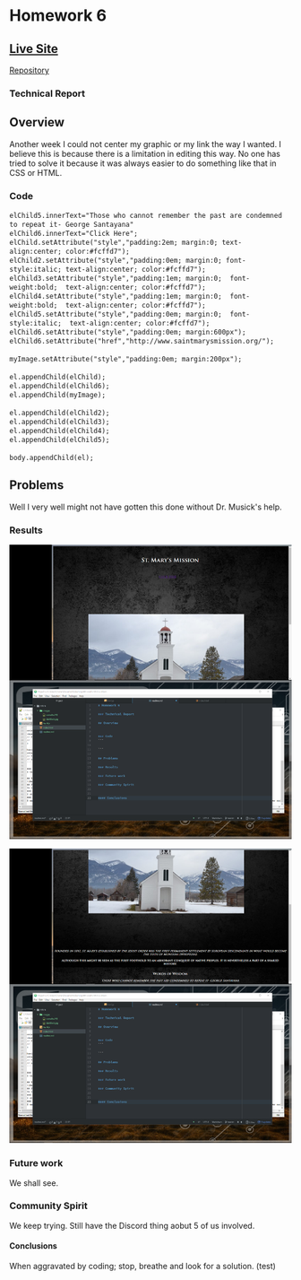# Homework 6
[Live Site](https://jonswallow.github.io/441Again/)
---
[Repository](https://github.com/JonSwallow/441Again)
### Technical Report

## Overview
Another week I could not center my graphic or my link the way I wanted. I believe this is because there is a limitation in editing this way. No one has tried to solve it because it was always easier to do something like that in CSS or HTML.

### Code
```
elChild5.innerText="Those who cannot remember the past are condemned to repeat it- George Santayana"
elChild6.innerText="Click Here";
elChild.setAttribute("style","padding:2em; margin:0; text-align:center; color:#fcffd7");
elChild2.setAttribute("style","padding:0em; margin:0; font-style:italic; text-align:center; color:#fcffd7");
elChild3.setAttribute("style","padding:1em; margin:0;  font-weight:bold;  text-align:center; color:#fcffd7");
elChild4.setAttribute("style","padding:1em; margin:0;  font-weight:bold;  text-align:center; color:#fcffd7");
elChild5.setAttribute("style","padding:0em; margin:0;  font-style:italic;  text-align:center; color:#fcffd7");
elChild6.setAttribute("style","padding:0em; margin:600px");
elChild6.setAttribute("href","http://www.saintmarysmission.org/");

myImage.setAttribute("style","padding:0em; margin:200px");

el.appendChild(elChild);
el.appendChild(elChild6);
el.appendChild(myImage);

el.appendChild(elChild2);
el.appendChild(elChild3);
el.appendChild(elChild4);
el.appendChild(elChild5);

body.appendChild(el);
```

## Problems
Well I very well might not have gotten this done without Dr. Musick's help.
### Results
![Screen1](images/screen1.png)

![Screen2](images/screen2.png)
### Future work
We shall see.
### Community Spirit
We keep trying. Still have the Discord thing aobut 5 of us involved.

#### Conclusions

When aggravated by coding; stop, breathe and look for a solution.
(test)
